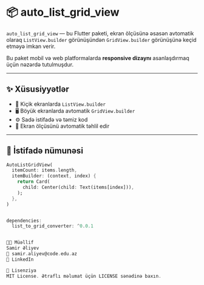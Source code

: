 # 📦 auto_list_grid_view

`auto_list_grid_view` — bu Flutter paketi, ekran ölçüsünə əsasən avtomatik olaraq `ListView.builder` görünüşündən `GridView.builder` görünüşünə keçid etməyə imkan verir.

Bu paket mobil və web platformalarda **responsive dizaynı** asanlaşdırmaq üçün nəzərdə tutulmuşdur.

---

## ✨ Xüsusiyyətlər

- 📱 Kiçik ekranlarda `ListView.builder`
- 🖥️ Böyük ekranlarda avtomatik `GridView.builder`
- ⚙️ Sadə istifadə və təmiz kod
- 🔁 Ekran ölçüsünü avtomatik təhlil edir

---

## 🚀 İstifadə nümunəsi

```dart
AutoListGridView(
  itemCount: items.length,
  itemBuilder: (context, index) {
    return Card(
      child: Center(child: Text(items[index])),
    );
  },
)


dependencies:
  list_to_grid_converter: ^0.0.1


👨‍💻 Müəllif
Samir Əliyev
📧 samir.aliyev@code.edu.az
🔗 LinkedIn

📄 Lisenziya
MIT License. Ətraflı məlumat üçün LICENSE sənədinə baxın.

